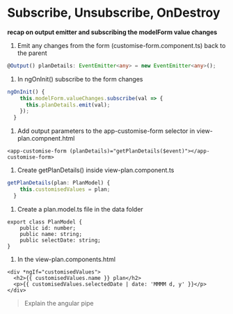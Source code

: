 # Subscribe, Unsubscribe, OnDestroy

**recap on output emitter and subscribing the modelForm value changes**

1. Emit any changes from the form \(customise-form.component.ts\) back to the parent 

```typescript
@Output() planDetails: EventEmitter<any> = new EventEmitter<any>();
```

1. In ngOnInit\(\) subscribe to the form changes

```typescript
ngOnInit() {
    this.modelForm.valueChanges.subscribe(val => {
      this.planDetails.emit(val);
    });
  }
```

1. Add output parameters to the app-customise-form selector in view-plan.compnent.html

```markup
<app-customise-form (planDetails)="getPlanDetails($event)"></app-customise-form>
```

1. Create getPlanDetails\(\) inside view-plan.component.ts 

```typescript
getPlanDetails(plan: PlanModel) {
    this.customisedValues = plan;
  }
```

1. Create a plan.model.ts file in the data folder

```text
export class PlanModel {
    public id: number;
    public name: string;
    public selectDate: string;
}
```

1. In the view-plan.components.html 

```markup
<div *ngIf="customisedValues">
  <h2>{{ customisedValues.name }} plan</h2>
  <p>{{ customisedValues.selectedDate | date: 'MMMM d, y' }}</p>
</div>
```

> Explain the angular pipe

